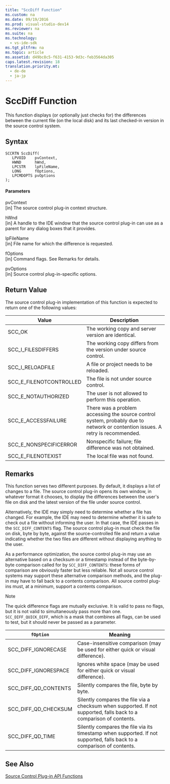 ```yaml
---
title: "SccDiff Function"
ms.custom: na
ms.date: 09/19/2016
ms.prod: visual-studio-dev14
ms.reviewer: na
ms.suite: na
ms.technology: 
  - vs-ide-sdk
ms.tgt_pltfrm: na
ms.topic: article
ms.assetid: d49bc8c5-f631-4153-9d3c-feb3564da305
caps.latest.revision: 18
translation.priority.mt: 
  - de-de
  - ja-jp
---
```

# SccDiff Function
This function displays (or optionally just checks for) the differences between the current file (on the local disk) and its last checked-in version in the source control system.  
  
## Syntax  
  
```cpp#  
SCCRTN SccDiff(  
   LPVOID    pvContext,  
   HWND      hWnd,  
   LPCSTR    lpFileName,  
   LONG      fOptions,  
   LPCMDOPTS pvOptions  
);  
```  
  
#### Parameters  
 pvContext  
 [in] The source control plug-in context structure.  
  
 hWnd  
 [in] A handle to the IDE window that the source control plug-in can use as a parent for any dialog boxes that it provides.  
  
 lpFileName  
 [in] File name for which the difference is requested.  
  
 fOptions  
 [in] Command flags. See Remarks for details.  
  
 pvOptions  
 [in] Source control plug-in-specific options.  
  
## Return Value  
 The source control plug-in implementation of this function is expected to return one of the following values:  
  
|Value|Description|  
|-----------|-----------------|  
|SCC_OK|The working copy and server version are identical.|  
|SCC_I_FILESDIFFERS|The working copy differs from the version under source control.|  
|SCC_I_RELOADFILE|A file or project needs to be reloaded.|  
|SCC_E_FILENOTCONTROLLED|The file is not under source control.|  
|SCC_E_NOTAUTHORIZED|The user is not allowed to perform this operation.|  
|SCC_E_ACCESSFAILURE|There was a problem accessing the source control system, probably due to network or contention issues. A retry is recommended.|  
|SCC_E_NONSPECIFICERROR|Nonspecific failure; file difference was not obtained.|  
|SCC_E_FILENOTEXIST|The local file was not found.|  
  
## Remarks  
 This function serves two different purposes. By default, it displays a list of changes to a file. The source control plug-in opens its own window, in whatever format it chooses, to display the differences between the user's file on disk and the latest version of the file under source control.  
  
 Alternatively, the IDE may simply need to determine whether a file has changed. For example, the IDE may need to determine whether it is safe to check out a file without informing the user. In that case, the IDE passes in the `SCC_DIFF_CONTENTS` flag. The source control plug-in must check the file on disk, byte by byte, against the source-controlled file and return a value indicating whether the two files are different without displaying anything to the user.  
  
 As a performance optimization, the source control plug-in may use an alternative based on a checksum or a timestamp instead of the byte-by-byte comparison called for by `SCC_DIFF_CONTENTS`: these forms of comparison are obviously faster but less reliable. Not all source control systems may support these alternative comparison methods, and the plug-in may have to fall back to a contents comparison. All source control plug-ins must, at a minimum, support a contents comparison.  
  
> [!NOTE]
>  The quick difference flags are mutually exclusive. It is valid to pass no flags, but it is not valid to simultaneously pass more than one. `SCC_DIFF_QUICK_DIFF`, which is a mask that combines all flags, can be used to test, but it should never be passed as a parameter.  
  
|`fOption`|Meaning|  
|---------------|-------------|  
|SCC_DIFF_IGNORECASE|Case-insensitive comparison (may be used for either quick or visual difference).|  
|SCC_DIFF_IGNORESPACE|Ignores white space (may be used for either quick or visual difference).|  
|SCC_DIFF_QD_CONTENTS|Silently compares the file, byte by byte.|  
|SCC_DIFF_QD_CHECKSUM|Silently compares the file via a checksum when supported. If not supported, falls back to a comparison of contents.|  
|SCC_DIFF_QD_TIME|Silently compares the file via its timestamp when supported. If not supported, falls back to a comparison of contents.|  
  
## See Also  
 [Source Control Plug-in API Functions](../vs140/Source-Control-Plug-in-API-Functions.md)